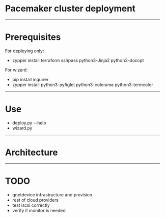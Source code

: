 # Pacemaker cluster deployment

___
# Prerequisites

For deploying only:
 - zypper install terraform sshpass python3-Jinja2 python3-docopt

For wizard:
 - pip install inquirer
 - zypper install python3-pyfiglet python3-colorama python3-termcolor

___
# Use
 - deploy.py --help
 - wizard.py

___
# Architecture
 
 ___
# TODO
 - qnetdevice infrastructure and provision
 - rest of cloud providers
 - test iscsi correctly
 - verify if monitor is needed

